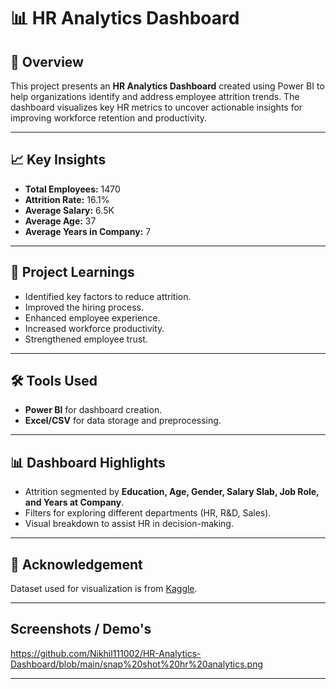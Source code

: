 # 📊 HR Analytics Dashboard

## 📝 Overview
This project presents an **HR Analytics Dashboard** created using Power BI to help organizations identify and address employee attrition trends. The dashboard visualizes key HR metrics to uncover actionable insights for improving workforce retention and productivity.

---

## 📈 Key Insights
- **Total Employees:** 1470
- **Attrition Rate:** 16.1%
- **Average Salary:** 6.5K
- **Average Age:** 37
- **Average Years in Company:** 7

---

## 🧠 Project Learnings
- Identified key factors to reduce attrition.
- Improved the hiring process.
- Enhanced employee experience.
- Increased workforce productivity.
- Strengthened employee trust.

---

## 🛠 Tools Used
- **Power BI** for dashboard creation.
- **Excel/CSV** for data storage and preprocessing.

---

## 📊 Dashboard Highlights
- Attrition segmented by **Education, Age, Gender, Salary Slab, Job Role, and Years at Company**.
- Filters for exploring different departments (HR, R&D, Sales).
- Visual breakdown to assist HR in decision-making.

---

## 📌 Acknowledgement
Dataset used for visualization is from [Kaggle](https://www.kaggle.com/).

---
## Screenshots / Demo's
https://github.com/Nikhil111002/HR-Analytics-Dashboard/blob/main/snap%20shot%20hr%20analytics.png 

---
